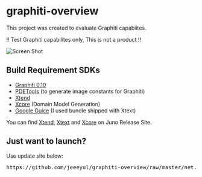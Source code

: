 graphiti-overview
=================

This project was created to evaluate Graphiti capabiites.

!! Test Graphiti capabilites only, This is not a product !!

![Screen Shot](https://raw.github.com/jeeeyul/graphiti-overview/master/net.jeeeyul.erd.resource/screen-shot.png)

## Build Requirement SDKs
* [Graphiti 0.10](http://www.eclipse.org/graphiti/download.php)
* [PDETools](https://github.com/jeeeyul/pde-tools) (to generate image constants for Graphiti)
* [Xtend](http://xtend-lang.org/)
* [Xcore](http://wiki.eclipse.org/Xcore) (Domain Model Generation)
* [Google Guice](http://code.google.com/p/google-guice/) (I used bundle shipped with Xtext)

You can find [Xtend](http://xtend-lang.org/), [Xtext](http://www.eclipse.org/Xtext/) and [Xcore](http://wiki.eclipse.org/Xcore) on Juno Release Site.

## Just want to launch?
Use update site below:
<pre>
https://github.com/jeeeyul/graphiti-overview/raw/master/net.jeeeyul.erd.updatesite/
</pre>